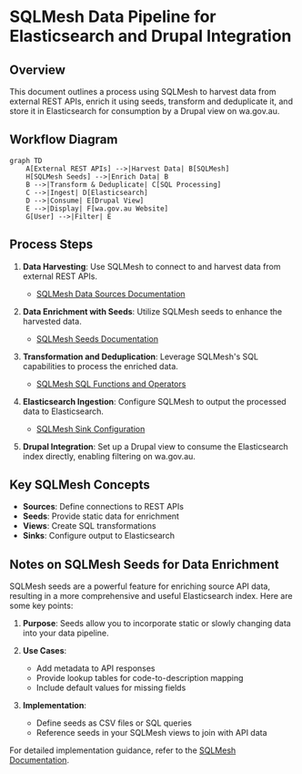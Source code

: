 # SQLMesh Data Pipeline for Elasticsearch and Drupal Integration

## Overview

This document outlines a process using SQLMesh to harvest data from external REST APIs, enrich it using seeds, transform and deduplicate it, and store it in Elasticsearch for consumption by a Drupal view on wa.gov.au.

## Workflow Diagram

```mermaid
graph TD
    A[External REST APIs] -->|Harvest Data| B[SQLMesh]
    H[SQLMesh Seeds] -->|Enrich Data| B
    B -->|Transform & Deduplicate| C[SQL Processing]
    C -->|Ingest| D[Elasticsearch]
    D -->|Consume| E[Drupal View]
    E -->|Display| F[wa.gov.au Website]
    G[User] -->|Filter| E

```

## Process Steps

1. **Data Harvesting**: Use SQLMesh to connect to and harvest data from external REST APIs.
   - [SQLMesh Data Sources Documentation](https://sqlmesh.com/docs/data-sources/)

2. **Data Enrichment with Seeds**: Utilize SQLMesh seeds to enhance the harvested data.
   - [SQLMesh Seeds Documentation](https://sqlmesh.com/docs/seeds/)

3. **Transformation and Deduplication**: Leverage SQLMesh's SQL capabilities to process the enriched data.
   - [SQLMesh SQL Functions and Operators](https://sqlmesh.com/docs/sql-functions-operators/)

4. **Elasticsearch Ingestion**: Configure SQLMesh to output the processed data to Elasticsearch.
   - [SQLMesh Sink Configuration](https://sqlmesh.com/docs/sinks/)

5. **Drupal Integration**: Set up a Drupal view to consume the Elasticsearch index directly, enabling filtering on wa.gov.au.

## Key SQLMesh Concepts

- **Sources**: Define connections to REST APIs
- **Seeds**: Provide static data for enrichment
- **Views**: Create SQL transformations
- **Sinks**: Configure output to Elasticsearch

## Notes on SQLMesh Seeds for Data Enrichment

SQLMesh seeds are a powerful feature for enriching source API data, resulting in a more comprehensive and useful Elasticsearch index. Here are some key points:

1. **Purpose**: Seeds allow you to incorporate static or slowly changing data into your data pipeline.

2. **Use Cases**:
   - Add metadata to API responses
   - Provide lookup tables for code-to-description mapping
   - Include default values for missing fields

3. **Implementation**: 
   - Define seeds as CSV files or SQL queries
   - Reference seeds in your SQLMesh views to join with API data

For detailed implementation guidance, refer to the [SQLMesh Documentation](https://sqlmesh.com/docs/).